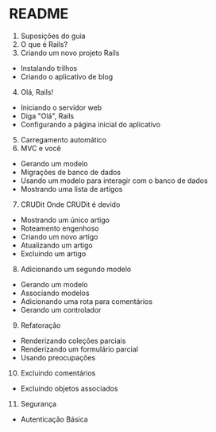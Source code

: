 # README

1. Suposições do guia
2. O que é Rails?
3. Criando um novo projeto Rails
  - Instalando trilhos
  - Criando o aplicativo de blog
4. Olá, Rails!
  - Iniciando o servidor web
  - Diga "Olá", Rails
  - Configurando a página inicial do aplicativo
5. Carregamento automático
6. MVC e você
  - Gerando um modelo
  - Migrações de banco de dados
  - Usando um modelo para interagir com o banco de dados
  - Mostrando uma lista de artigos
7. CRUDit Onde CRUDit é devido
  - Mostrando um único artigo
  - Roteamento engenhoso
  - Criando um novo artigo
  - Atualizando um artigo
  - Excluindo um artigo
8. Adicionando um segundo modelo
  - Gerando um modelo
  - Associando modelos
  - Adicionando uma rota para comentários
  - Gerando um controlador
9. Refatoração
  - Renderizando coleções parciais
  - Renderizando um formulário parcial
  - Usando preocupações
10. Excluindo comentários
  - Excluindo objetos associados
11. Segurança
  - Autenticação Básica
